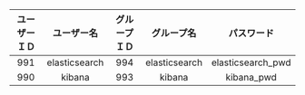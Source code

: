 |ユーザーＩＤ|ユーザー名|グループＩＤ|グループ名|パスワード|
|:-:|:-:|:-:|:-:|:-:|
|991|elasticsearch|994|elasticsearch|elasticsearch_pwd|
|990|kibana|993|kibana|kibana_pwd|
